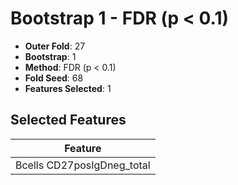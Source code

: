# Bootstrap 1 - FDR (p < 0.1)

- **Outer Fold**: 27
- **Bootstrap**: 1
- **Method**: FDR (p < 0.1)
- **Fold Seed**: 68
- **Features Selected**: 1

## Selected Features

| Feature |
|---------|
| Bcells CD27posIgDneg_total |
